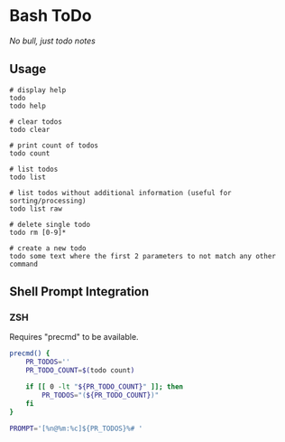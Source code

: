 # Bash ToDo

_No bull, just todo notes_


## Usage

```shell
# display help
todo
todo help

# clear todos
todo clear

# print count of todos
todo count

# list todos
todo list

# list todos without additional information (useful for sorting/processing)
todo list raw

# delete single todo
todo rm [0-9]*

# create a new todo
todo some text where the first 2 parameters to not match any other command
```


## Shell Prompt Integration

### ZSH

Requires "precmd" to be available.

```zsh
precmd() {
    PR_TODOS=''
    PR_TODO_COUNT=$(todo count)

    if [[ 0 -lt "${PR_TODO_COUNT}" ]]; then
        PR_TODOS="(${PR_TODO_COUNT})"
    fi
}

PROMPT='[%n@%m:%c]${PR_TODOS}%# '
```

